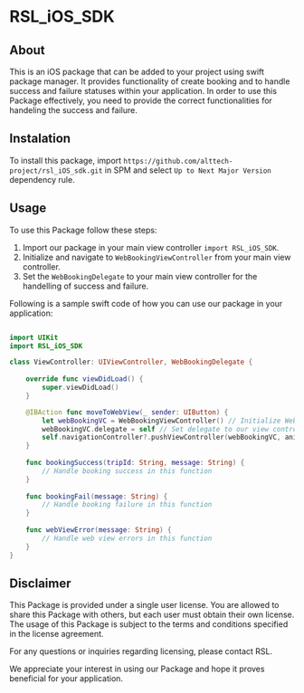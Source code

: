 # RSL_iOS_SDK

## About

This is an iOS package that can be added to your project using swift package manager. It provides functionality of create booking and to handle success and failure statuses within your application. In order to use this Package effectively, you need to provide the correct functionalities for handeling the success and failure.

## Instalation

To install this package, import `https://github.com/alttech-project/rsl_iOS_sdk.git` in SPM and select `Up to Next Major Version` dependency rule.

## Usage

To use this Package follow these steps:
1. Import our package in your main view controller `import RSL_iOS_SDK`.
2. Initialize and navigate to `WebBookingViewController` from your main view controller.
3. Set the `WebBookingDelegate` to your main view controller for the handelling of success and failure.

 Following is a sample swift code of how you can use our package in your application:

```swift

import UIKit
import RSL_iOS_SDK

class ViewController: UIViewController, WebBookingDelegate {
    
    override func viewDidLoad() {
        super.viewDidLoad()
    }

    @IBAction func moveToWebView(_ sender: UIButton) {
        let webBookingVC = WebBookingViewController() // Initialize WebBookingViewController
        webBookingVC.delegate = self // Set delegate to our view controller
        self.navigationController?.pushViewController(webBookingVC, animated: true) // Navigate to web booking controller
    }
    
    func bookingSuccess(tripId: String, message: String) {
        // Handle booking success in this function
    }
    
    func bookingFail(message: String) {
        // Handle booking failure in this function
    }
    
    func webViewError(message: String) {
        // Handle web view errors in this function
    }
}

```

## Disclaimer

This Package is provided under a single user license. You are allowed to share this Package with others, but each user must obtain their own license. The usage of this Package is subject to the terms and conditions specified in the license agreement.

For any questions or inquiries regarding licensing, please contact RSL.

We appreciate your interest in using our Package and hope it proves beneficial for your application.
